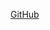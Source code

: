 <script> 
    $(function(){
      $("#includedContent").load("crastysoh/hello-world-master/home.html"); 
    });
    </script>
[GitHub](http://github.com)
